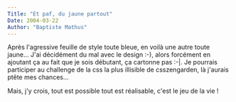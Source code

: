 ```yaml
---
Title: "Et paf, du jaune partout"
Date: 2004-03-22
Author: "Baptiste Mathus"
---
```




Après l'agressive feuille de style toute bleue, en voilà une autre toute
jaune... J'ai décidément du mal avec le design :-), alors forcément en
ajoutant ça au fait que je sois débutant, ça cartonne pas :-|. Je
pourrais participer au challenge de la css la plus illisible de
csszengarden, là j'aurais ptête mes chances...

Mais, j'y crois, tout est possible tout est réalisable, c'est le jeu de
la vie !

